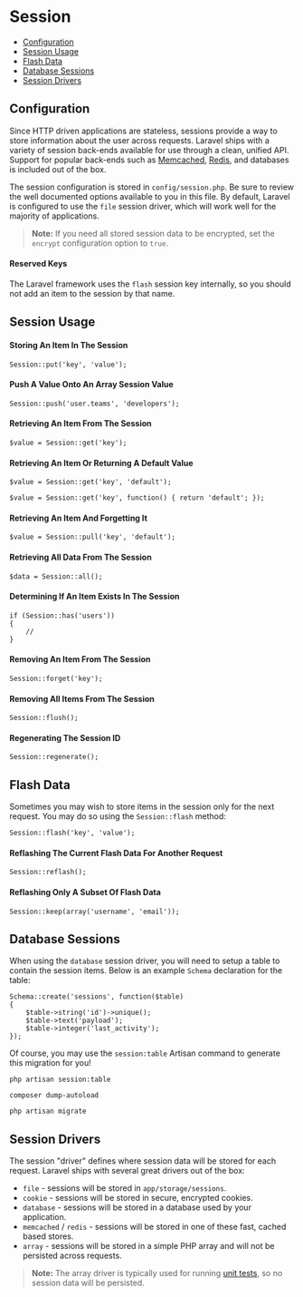 # Session

- [Configuration](#configuration)
- [Session Usage](#session-usage)
- [Flash Data](#flash-data)
- [Database Sessions](#database-sessions)
- [Session Drivers](#session-drivers)

<a name="configuration"></a>
## Configuration

Since HTTP driven applications are stateless, sessions provide a way to store information about the user across requests. Laravel ships with a variety of session back-ends available for use through a clean, unified API. Support for popular back-ends such as [Memcached](http://memcached.org), [Redis](http://redis.io), and databases is included out of the box.

The session configuration is stored in `config/session.php`. Be sure to review the well documented options available to you in this file. By default, Laravel is configured to use the `file` session driver, which will work well for the majority of applications.

> **Note:** If you need all stored session data to be encrypted, set the `encrypt` configuration option to `true`.

#### Reserved Keys

The Laravel framework uses the `flash` session key internally, so you should not add an item to the session by that name.

<a name="session-usage"></a>
## Session Usage

#### Storing An Item In The Session

	Session::put('key', 'value');

#### Push A Value Onto An Array Session Value

	Session::push('user.teams', 'developers');

#### Retrieving An Item From The Session

	$value = Session::get('key');

#### Retrieving An Item Or Returning A Default Value

	$value = Session::get('key', 'default');

	$value = Session::get('key', function() { return 'default'; });

#### Retrieving An Item And Forgetting It

	$value = Session::pull('key', 'default');

#### Retrieving All Data From The Session

	$data = Session::all();

#### Determining If An Item Exists In The Session

	if (Session::has('users'))
	{
		//
	}

#### Removing An Item From The Session

	Session::forget('key');

#### Removing All Items From The Session

	Session::flush();

#### Regenerating The Session ID

	Session::regenerate();

<a name="flash-data"></a>
## Flash Data

Sometimes you may wish to store items in the session only for the next request. You may do so using the `Session::flash` method:

	Session::flash('key', 'value');

#### Reflashing The Current Flash Data For Another Request

	Session::reflash();

#### Reflashing Only A Subset Of Flash Data

	Session::keep(array('username', 'email'));

<a name="database-sessions"></a>
## Database Sessions

When using the `database` session driver, you will need to setup a table to contain the session items. Below is an example `Schema` declaration for the table:

	Schema::create('sessions', function($table)
	{
		$table->string('id')->unique();
		$table->text('payload');
		$table->integer('last_activity');
	});

Of course, you may use the `session:table` Artisan command to generate this migration for you!

	php artisan session:table

	composer dump-autoload

	php artisan migrate

<a name="session-drivers"></a>
## Session Drivers

The session "driver" defines where session data will be stored for each request. Laravel ships with several great drivers out of the box:

- `file` - sessions will be stored in `app/storage/sessions`.
- `cookie` - sessions will be stored in secure, encrypted cookies.
- `database` - sessions will be stored in a database used by your application.
- `memcached` / `redis` - sessions will be stored in one of these fast, cached based stores.
- `array` - sessions will be stored in a simple PHP array and will not be persisted across requests.

> **Note:** The array driver is typically used for running [unit tests](/5.0/testing), so no session data will be persisted.
